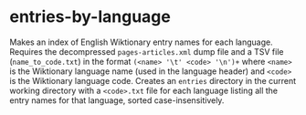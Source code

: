 # entries-by-language

Makes an index of English Wiktionary entry names for each language. Requires the decompressed `pages-articles.xml` dump file and a TSV file (`name_to_code.txt`) in the format `(<name> '\t' <code> '\n')+` where `<name>` is the Wiktionary language name (used in the language header) and `<code>` is the Wiktionary language code. Creates an `entries` directory in the current working directory with a `<code>.txt` file for each language listing all the entry names for that language, sorted case-insensitively.
